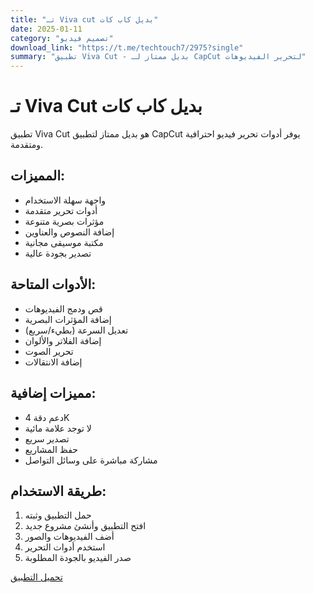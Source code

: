 ```yaml
---
title: "تـ Viva cut بديل كاب كات"
date: 2025-01-11
category: "تصميم فيديو"
download_link: "https://t.me/techtouch7/2975?single"
summary: "تطبيق Viva Cut - بديل ممتاز لـ CapCut لتحرير الفيديوهات"
---
```


# تـ Viva Cut بديل كاب كات

تطبيق Viva Cut هو بديل ممتاز لتطبيق CapCut يوفر أدوات تحرير فيديو احترافية ومتقدمة.

## المميزات:
- واجهة سهلة الاستخدام
- أدوات تحرير متقدمة
- مؤثرات بصرية متنوعة
- إضافة النصوص والعناوين
- مكتبة موسيقى مجانية
- تصدير بجودة عالية

## الأدوات المتاحة:
- قص ودمج الفيديوهات
- إضافة المؤثرات البصرية
- تعديل السرعة (بطيء/سريع)
- إضافة الفلاتر والألوان
- تحرير الصوت
- إضافة الانتقالات

## مميزات إضافية:
- دعم دقة 4K
- لا توجد علامة مائية
- تصدير سريع
- حفظ المشاريع
- مشاركة مباشرة على وسائل التواصل

## طريقة الاستخدام:
1. حمل التطبيق وثبته
2. افتح التطبيق وأنشئ مشروع جديد
3. أضف الفيديوهات والصور
4. استخدم أدوات التحرير
5. صدر الفيديو بالجودة المطلوبة

[تحميل التطبيق](https://t.me/techtouch7/2975?single)

